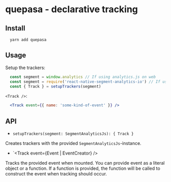 # quepasa - declarative tracking

## Install

```shell
  yarn add quepasa
```

## Usage

Setup the trackers:

```js
  const segment = window.analytics // If using analytics.js on web
  const segment = require('react-native-segment-analytics-io') // If using Segment on react-native
  const { Track } = setupTrackers(segment)
```

`<Track />`:

```jsx
  <Track event={{ name: 'some-kind-of-event' }} />
```

## API

- `setupTrackers(segment: SegmentAnalyticsJs): { Track }`

Creates trackers with the provided `SegmentAnalyticsJs`-instance.

- `<Track event={Event | EventCreator} />

Tracks the provided event when mounted. You can provide event as a literal object or a function.
If a function is provided, the function will be called to construct the event when tracking should occur.
